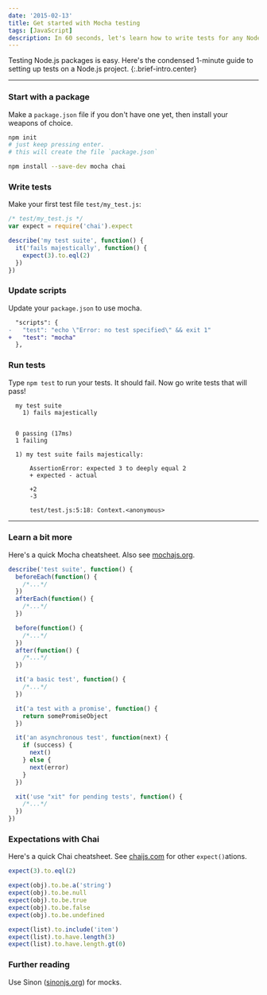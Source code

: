 ```yaml
---
date: '2015-02-13'
title: Get started with Mocha testing
tags: [JavaScript]
description: In 60 seconds, let's learn how to write tests for any Node.js package.
---
```


Testing Node.js packages is easy. Here's the condensed 1-minute guide to setting up tests on a Node.js project.
{:.brief-intro.center}

---

### Start with a package

Make a `package.json` file if you don't have one yet, then install your weapons of choice.

```bash
npm init
# just keep pressing enter.
# this will create the file `package.json`
```

```bash
npm install --save-dev mocha chai
```

### Write tests

Make your first test file `test/my_test.js`:

```js
/* test/my_test.js */
var expect = require('chai').expect

describe('my test suite', function() {
  it('fails majestically', function() {
    expect(3).to.eql(2)
  })
})
```

### Update scripts

Update your `package.json` to use mocha.

```diff
  "scripts": {
-   "test": "echo \"Error: no test specified\" && exit 1"
+   "test": "mocha"
  },
```

### Run tests

Type `npm test` to run your tests. It should fail. Now go write tests that will pass!

```
  my test suite
    1) fails majestically


  0 passing (17ms)
  1 failing

  1) my test suite fails majestically:

      AssertionError: expected 3 to deeply equal 2
      + expected - actual

      +2
      -3

      test/test.js:5:18: Context.<anonymous>
```

---

### Learn a bit more

Here's a quick Mocha cheatsheet. Also see [mochajs.org](http://mochajs.org).

```js
describe('test suite', function() {
  beforeEach(function() {
    /*...*/
  })
  afterEach(function() {
    /*...*/
  })

  before(function() {
    /*...*/
  })
  after(function() {
    /*...*/
  })

  it('a basic test', function() {
    /*...*/
  })

  it('a test with a promise', function() {
    return somePromiseObject
  })

  it('an asynchronous test', function(next) {
    if (success) {
      next()
    } else {
      next(error)
    }
  })

  xit('use "xit" for pending tests', function() {
    /*...*/
  })
})
```

### Expectations with Chai

Here's a quick Chai cheatsheet. See [chaijs.com](http://chaijs.com/api/bdd/) for other `expect()`ations.

```js
expect(3).to.eql(2)

expect(obj).to.be.a('string')
expect(obj).to.be.null
expect(obj).to.be.true
expect(obj).to.be.false
expect(obj).to.be.undefined

expect(list).to.include('item')
expect(list).to.have.length(3)
expect(list).to.have.length.gt(0)
```

### Further reading

Use Sinon ([sinonjs.org][sinon]) for mocks.

[mocha]: http://mochajs.org/
[sinon]: http://sinonjs.org/
